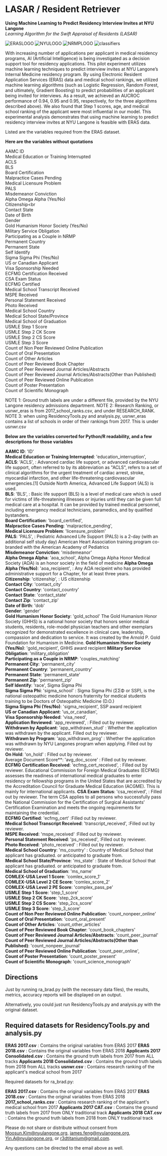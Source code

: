 # LASAR / Resident Retriever
**Using Machine Learning to Predict Residency Interview Invites at NYU Langone** <br>
*Learning Algorithm for the Swift Appraisal of Residents (LASAR)*

![ERASLOGO](http://wichita.kumc.edu/Images/wichita/psychiatry/logo-eras-data.jpg)
![NYULOGO](https://www.myface.org/wp-content/uploads/2016/09/NYU-Langone-Medical-Center-Logo.png)
![NRMPLOGO](https://img.medscapestatic.com/thumbnail_library/ht_181127_national_resident_matching_program_NRMP_800x450.png?interpolation=lanczos-none&resize=234:160)
![classifiers](https://devopedia.org/images/article/74/9857.1523796001.png)

With increasing number of applications per applicant in medical residency programs, AI (Artificial Intelligence) is being investigated as a decision support tool for residency applications. This pilot experiment utilizes machine learning techniques to predict interview invites at NYU Langone’s Internal Medicine residency program. By using Electronic Resident Application Services (ERAS) data and medical school rankings, we utilized machine learning algorithms (such as Logistic Regression, Random Forest, and ultimately, Gradient Boosting) to predict probabilities of an applicant being invited for interviews. As a result, we achieved an AUCROC performance of 0.94, 0.95 and 0.95, respectively, for the three algorithms described above). We also found that Step 1 scores, age, and medical school ranking of the applicant were most influential in our model. This experimental analysis demonstrates that using machine learning to predict residency interview invites at NYU Langone is feasible with ERAS data. 

Listed are the variables required from the ERAS dataset.

**Here are the variables without quotations**

AAMC ID<br>
Medical Education or Training Interrupted<br>
ACLS<br>
BLS<br>
Board Certification<br>
Malpractice Cases Pending<br>
Medical Licensure Problem<br>
PALS<br>
Misdemeanor Conviction<br>
Alpha Omega Alpha (Yes/No)<br>
Citizenship<br<br>
Contact State<br>
Date of Birth<br>
Gender<br>
Gold Humanism Honor Society (Yes/No)<br>
Military Service Obligation<br>
Participating as a Couple in NRMP<br>
Permanent Country<br>
Permanent State<br>
Self Identify<br>
Sigma Sigma Phi (Yes/No)<br>
US or Canadian Applicant<br>
Visa Sponsorship Needed<br>
ECFMG Certification Received<br>
CSA Exam Status<br>
ECFMG Certified<br>
Medical School Transcript Received<br>
MSPE Received<br>
Personal Statement Received<br>
Photo Received<br>
Medical School Country<br>
Medical School State/Province<br>
Medical School of Graduation<br>
USMLE Step 1 Score<br>
USMLE Step 2 CK Score<br>
USMLE Step 2 CS Score<br>
USMLE Step 3 Score<br>
Count of Non Peer Reviewed Online Publication<br>
Count of Oral Presentation<br>
Count of Other Articles<br>
Count of Peer Reviewed Book Chapter<br>
Count of Peer Reviewed Journal Articles/Abstracts<br>
Count of Peer Reviewed Journal Articles/Abstracts(Other than Published)<br>
Count of Peer Reviewed Online Publication<br>
Count of Poster Presentation<br>
Count of Scientific Monograph

NOTE 1: Ground truth labels are under a different file, provided by the NYU Langone residency admissions department.
NOTE 2: Research Ranking, or usnwr_eras is from 2017_school_ranks.csv, and under RESEARCH_RANK. 
NOTE 3: when using ResidencyTools.py and analysis.py, usnwr_eras contains a list of schools in order of their rankings from 2017. This is under usnwr.csv


**Below are the variables converted for Python/R readability, and a few descriptions for those variables**

**AAMC ID**: 'ID'<br>
**Medical Education or Training Interrupted**: 'education_interruption',<br>
**ACLS**: 'ACLS', : Advanced cardiac life support, or advanced cardiovascular life support, often referred to by its abbreviation as "ACLS", refers to a set of clinical algorithms for the urgent treatment of cardiac arrest, stroke, myocardial infarction, and other life-threatening cardiovascular emergencies.[1] Outside North America, Advanced Life Support (ALS) is used.<br>
**BLS**: 'BLS', : Basic life support (BLS) is a level of medical care which is used for victims of life-threatening illnesses or injuries until they can be given full medical care at a hospital. It can be provided by trained medical personnel, including emergency medical technicians, paramedics, and by qualified bystanders.<br>
**Board Certification**: 'board_certified',<br>
**Malpractice Cases Pending**: 'malpractice_pending',<br>
**Medical Licensure Problem**: 'licensure_problem'<br>
**PALS**: 'PALS', : Pediatric Advanced Life Support (PALS) is a 2-day (with an additional self study day) American Heart Association training program co-branded with the American Academy of Pediatrics<br>
**Misdemeanor Conviction**: 'misdemeanor'<br>
**Alpha Omega Alpha**: 'aoa_school', Alpha Omega Alpha Honor Medical Society (ΑΩΑ) is an honor society in the field of medicine
**Alpha Omega Alpha (Yes/No)**: 'aoa_recipient', : Any ΑΩΑ recipeint who has provided administrative support for a Chapter, for at least three years.<br>
**Citizenship**: 'citizenship', : US citizenship<br>
**Contact City**: 'contact_city'<br>
**Contact Country**: 'contact_country'<br>
**Contact State**: 'contact_state'<br>
**Contact Zip**: 'contact_zip'<br>
**Date of Birth**: 'dob'<br>
**Gender**: 'gender'<br>
**Gold Humanism Honor Society**: 'gold_school' The Gold Humanism Honor Society (GHHS) is a national honor society that honors senior medical students, residents, role-model physician teachers and other exemplars recognized for demonstrated excellence in clinical care, leadership, compassion and dedication to service. It was created by the Arnold P. Gold Foundation for Humanism in Medicine.
**Gold Humanism Honor Society (Yes/No)**: 'gold_recipient', GHHS award recipient
**Military Service Obligation**: 'military_obligation'<br>
**Participating as a Couple in NRMP**: 'couples_matching'<br>
**Permanent City**: 'permanent_city'<br>
**Permanent Country**: 'permanent_country'<br>
**Permanent State**: 'permanent_state'<br>
**Permanent Zip**: 'permanent_zip'<br>
**Self Identify**: 'race', Sigma Sigma Phi<br>
**Sigma Sigma Phi**: 'sigma_school' : Sigma Sigma Phi (ΣΣΦ or SSP), is the national osteopathic medicine honors fraternity for medical students training to be Doctors of Osteopathic Medicine (D.O.)<br>
**Sigma Sigma Phi (Yes/No)**: 'sigma_recipient', SSP award recipient<br>
**US or Canadian Applicant**: 'us_or_canadian',<br>
**Visa Sponsorship Needed**: 'visa_need',<br>
**Application Reviewed**: 'app_reviewed', : Filled out by reviewer.<br>
**Withdrawn by Applicant**: 'app_withdrawn_stud' : Whether the application was withdrawn by the applicant. Filled out by reviewer.<br>
**Withdrawn by Program**: 'app_withdrawn_prog' :  Whether the application was withdrawn by NYU Langones program when applying. Filled out by reviewer.<br>
**On Hold**: 'on_hold' : Filled out by reviewer.<br>
Average Document Score**: 'avg_doc_score' : Filled out by reviewer.<br>
**ECFMG Certification Received**: 'ecfmg_cert_received', : Filled out by reviewer. Educational Commission for Foreign Medical Graduates (ECFMG) assesses the readiness of international medical graduates to enter residency or fellowship programs in the United States that are accredited by the Accreditation Council for Graduate Medical Education (ACGME). This is mainly for international applicants.
**CSA Exam Status**: 'csa_received', : Filled out by reviewer. The term CSA applies to all persons who successfully pass the National Commission for the Certification of Surgical Assistants’ Certification Examination and meets the ongoing requirements for maintaining the credential.<br>
**ECFMG Certified**: 'ecfmg_cert' :Filled out by reviewer.<br>
**Medical School Transcript Received**: 'transcript_received', :Filled out by reviewer.<br>
**MSPE Received**: 'mspe_received' :Filled out by reviewer.<br>
**Personal Statement Received**: 'ps_received', :Filled out by reviewer.<br>
**Photo Received**: 'photo_received' : Filled out by reviewer.<br>
**Medical School Country**: 'ms_country' : Country of Medical School that applicant has graduated. or anticipated to graduate from.<br>
**Medical School State/Province**: 'ms_state' : State of Medical School that applicant has graduated. or anticipated to graduate from.<br>
**Medical School of Graduation**: 'ms_name'<br>
**COMLEX-USA Level 1 Score**: 'comlex_score_1'<br>
**COMLEX-USA Level 2 CE Score**: 'comlex_score_2'<br>
**COMLEX-USA Level 2 PE Score**: 'complex_pass_pe'<br>
**USMLE Step 1 Score**: 'step_1_score'<br>
**USMLE Step 2 CK Score**: 'step_2ck_score'<br>
**USMLE Step 2 CS Score**: 'step_2cs_score'<br>
**USMLE Step 3 Score**: 'step_3_score'<br>
**Count of Non Peer Reviewed Online Publication**: 'count_nonpeer_online'<br>
**Count of Oral Presentation**: 'count_oral_present'<br>
**Count of Other Articles**: 'count_other_articles'<br>
**Count of Peer Reviewed Book Chapter**: 'count_book_chapters'<br>
**Count of Peer Reviewed Journal Articles/Abstracts**: 'count_peer_journal'<br>
**Count of Peer Reviewed Journal Articles/Abstracts(Other than Published)**: 'count_nonpeer_journal'<br>
**Count of Peer Reviewed Online Publication**: 'count_peer_online',<br>
**Count of Poster Presentation**: 'count_poster_present'<br>
**Count of Scientific Monograph**: 'count_science_monograph'<br>



## Directions ##

Just by running ra_brad.py (with the necessary data files), the results, metrics,
accuracy reports will be displayed on an output. 

Alternatively, you could just run ResidencyTools.py and analysis.py 
with the original dataset. 

## Required datasets for ResidencyTools.py and analysis.py ##

**ERAS 2017.csv** : Contains the original variables from ERAS 2017
**ERAS 2018.csv** : Contains the original variables from ERAS 2018
**Applicants 2017 Consolidated.csv** : Contains the ground truth labels from 2017 from ALL tracks
**Applicants 2018 Consolidated.csv** : Contains the ground truth labels from 2018 from ALL tracks
**usnwr.csv** : Contains research ranking of the applicant's medical school from 2017

Required datasets for ra_brad.py:

**ERAS 2017.csv** : Contains the original variables from ERAS 2017
**ERAS 2018.csv** : Contains the original variables from ERAS 2018
**2017_school_ranks.csv** : Contains research ranking of the applicant's medical school from 2017
**Applicants 2017 CAT.csv** : Contains the ground truth labels from 2017 from ONLY traditional track
**Applicants 2018 CAT.csv** : Contains the ground truth labels from 2018 from ONLY traditional track

Please do not share or distribute without consent from 
Moosun.Kim@nyulangone.org, james.feng@nyulangone.org, Yin.A@nyulangone.org, or r3dtitanium@gmail.com.

Any questions can be directed to the email above as well.
